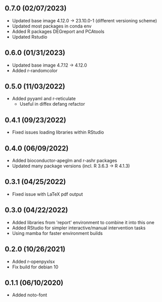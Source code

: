 0.7.0 (02/07/2023)
------------------
- Updated base image 4.12.0 -> 23.10.0-1 (different versioning scheme)
- Updated most packages in conda env
- Added R packages DEGreport and PCAtools
- Updated Rstudio

0.6.0 (01/31/2023)
------------------
- Updated base image 4.7.12 -> 4.12.0
- Added r-randomcolor

0.5.0 (11/03/2022)
------------------
- Added pyyaml and r-reticulate
  - Useful in diffex defang refactor

0.4.1 (09/23/2022)
------------------
- Fixed issues loading libraries within RStudio

0.4.0 (06/09/2022)
------------------
- Added bioconductor-apeglm and r-ashr packages
- Updated many package versions (incl. R 3.6.3 -> R 4.1.3)

0.3.1 (04/25/2022)
------------------
- Fixed issue with LaTeX pdf output

0.3.0 (04/22/2022)
------------------
- Added libraries from 'report' environment to combine it into this one
- Added RStudio for simpler interactive/manual intervention tasks
- Using mamba for faster environment builds

0.2.0 (10/26/2021)
------------------
- Added r-openpyxlsx
- Fix build for debian 10

0.1.1 (06/10/2020)
------------------
- Added noto-font
